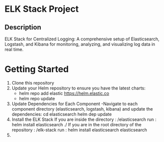 # ELK Stack Project

## Description
ELK Stack for Centralized Logging: A comprehensive setup of Elasticsearch, Logstash, and Kibana for monitoring, analyzing, and visualizing log data in real time.

# Getting Started
1. Clone this repository
2. Update your Helm repository to ensure you have the latest charts:
    - helm repo add elastic https://helm.elastic.co
    - helm repo update
3. Update Dependencies for Each Component
   -Navigate to each component directory (elasticsearch, logstash, kibana) and update the dependencies:
     cd elasticsearch
     helm dep update
4. Install the ELK Stack 
    If you are inside the directory : /elasticsearch
      run : helm install elasticsearch ./
    If you are in the root directory of the repository : /elk-stack
      run : helm install elasticsearch elasticsearch
5.   





   







